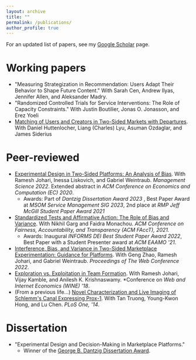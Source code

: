 ```yaml
---
layout: archive
title: ""
permalink: /publications/
author_profile: true
---
```


For an updated list of papers, see my [Google Scholar](https://scholar.google.com/citations?user=V3NQnJoAAAAJ&hl=en) page. 

# Working papers
* "Measuring Strategization in Recommendation: Users Adapt Their Behavior to Shape Future Content." With Sarah Cen, Andrew Ilyas, Jennifer Allen, and Aleksander Madry. 
* "Randomized Controlled Trials for Service Interventions: The Role of Capacity Constraints." With Justin Boutilier, Jonas O. Jonasson, and Erez Yoeli
* [Matching of Users and Creators in Two-Sided Markets with Departures](https://arxiv.org/abs/2401.00313). With Daniel Huttenlocher, Liang (Charles) Lyu, Asuman Ozdaglar, and James Siderius
 


# Peer-reviewed

* [Experimental Design in Two-Sided Platforms: An Analysis of Bias](https://arxiv.org/abs/2002.05670).  With Ramesh Johari, Inessa Liskovich, and Gabriel Weintraub. *Management Science 2022*. Extended abstract in *ACM Conference on Economics and Computation (EC) 2020*.
    * Awards: Part of *Dantzig Dissertation Award 2023* , Best Paper Award at *MSOM Service Management SIG 2023*, 2nd place at *RMP Jeff McGill Student Paper Award 2021*
* [Standardized Tests and Affirmative Action: The Role of Bias and Variance](https://arxiv.org/abs/2010.04396). With Nikhil Garg and Faidra Monachou. *ACM Conference on Fairness, Accountability, and Transparency (ACM FAccT), 2021.*
    * Awards: Inaugural *INFORMS DEI Best Student Paper Award 2022*, 
Best Paper with a Student Presenter award at *ACM EAAMO '21*. 
* [Interference, Bias, and Variance in Two-Sided Marketplace Experimentation: Guidance for Platforms](https://arxiv.org/abs/2104.12222). With Geng Zhao, Ramesh Johari, and Gabriel Weintraub. *Proceedings of The Web Conference 2022*.
* [Exploration vs. Exploitation in Team Formation](https://arxiv.org/abs/1809.06937). With Ramesh Johari, Vijay Kamble, and Anilesh K. Krishnaswamy. *Conference on *Web and Internet Economics (WINE) '18*. 
* (From a previous life...) [Novel Characterization and Live Imaging of Schlemm's Canal Expressing Prox-1](https://pubmed.ncbi.nlm.nih.gov/24827370/).  With Tan Truong, Young-Kwon Hong, and Lu Chen. *PLoS One, '14*. 


# Dissertation
*  "Experimental Design and Decision-Making in Marketplace Platforms."  
   * Winner of the [George B. Dantzig Dissertation Award](https://www.informs.org/Recognizing-Excellence/INFORMS-Prizes/George-B.-Dantzig-Dissertation-Award).
